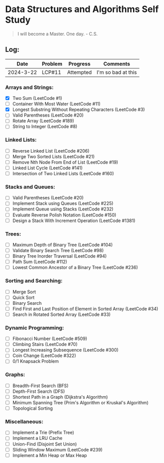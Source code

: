 # Data Structures and Algorithms Self Study

> I will become a Master. One day. - C.S.

## Log:

|   Date    |  Problem   |  Progress  |      Comments      |
| --------- | ---------- | ---------- | ------------------ |
| 2024-3-22 | LCP#11     | Attempted  | I'm so bad at this |

### Arrays and Strings:

- [x]   Two Sum (LeetCode #1)
- [ ]   Container With Most Water (LeetCode #11)
- [x]   Longest Substring Without Repeating Characters (LeetCode #3)
- [ ]   Valid Parentheses (LeetCode #20)
- [ ]   Rotate Array (LeetCode #189)
- [ ]   String to Integer (LeetCode #8)

### Linked Lists:

- [ ]   Reverse Linked List (LeetCode #206)
- [ ]   Merge Two Sorted Lists (LeetCode #21)
- [ ]   Remove Nth Node From End of List (LeetCode #19)
- [ ]   Linked List Cycle (LeetCode #141)
- [ ]   Intersection of Two Linked Lists (LeetCode #160)

### Stacks and Queues:

- [ ]   Valid Parentheses (LeetCode #20)
- [ ]   Implement Stack using Queues (LeetCode #225)
- [ ]   Implement Queue using Stacks (LeetCode #232)
- [ ]   Evaluate Reverse Polish Notation (LeetCode #150)
- [ ]   Design a Stack With Increment Operation (LeetCode #1381)

### Trees:

- [ ]   Maximum Depth of Binary Tree (LeetCode #104)
- [ ]   Validate Binary Search Tree (LeetCode #98)
- [ ]   Binary Tree Inorder Traversal (LeetCode #94)
- [ ]   Path Sum (LeetCode #112)
- [ ]   Lowest Common Ancestor of a Binary Tree (LeetCode #236)

### Sorting and Searching:

- [ ]   Merge Sort
- [ ]   Quick Sort
- [ ]   Binary Search
- [ ]   Find First and Last Position of Element in Sorted Array (LeetCode #34)
- [ ]   Search in Rotated Sorted Array (LeetCode #33)

### Dynamic Programming:

- [ ]   Fibonacci Number (LeetCode #509)
- [ ]   Climbing Stairs (LeetCode #70)
- [ ]   Longest Increasing Subsequence (LeetCode #300)
- [ ]   Coin Change (LeetCode #322)
- [ ]   0/1 Knapsack Problem

### Graphs:

- [ ]   Breadth-First Search (BFS)
- [ ]   Depth-First Search (DFS)
- [ ]   Shortest Path in a Graph (Dijkstra's Algorithm)
- [ ]   Minimum Spanning Tree (Prim's Algorithm or Kruskal's Algorithm)
- [ ]   Topological Sorting

### Miscellaneous:

- [ ]   Implement a Trie (Prefix Tree)
- [ ]   Implement a LRU Cache
- [ ]   Union-Find (Disjoint Set Union)
- [ ]   Sliding Window Maximum (LeetCode #239)
- [ ]   Implement a Min Heap or Max Heap
